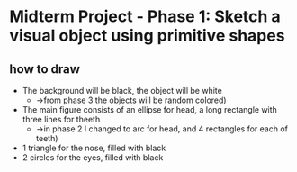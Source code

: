 # Midterm Project - Phase 1: Sketch a visual object using primitive shapes

## how to draw

- The background will be black, the object will be white 
    - ->from phase 3 the objects will be random colored)
- The main figure consists of an ellipse for head, a long rectangle with three lines for theeth
    - ->in phase 2 I changed to arc for head, and 4 rectangles for each of teeth)
- 1 triangle for the nose, filled with black
- 2 circles for the eyes, filled with black